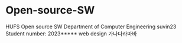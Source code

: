 # Open-source-SW
HUFS Open source SW
Department of Computer Engineering
suvin23
Student number: 2023*****
web design
가나다라마바
